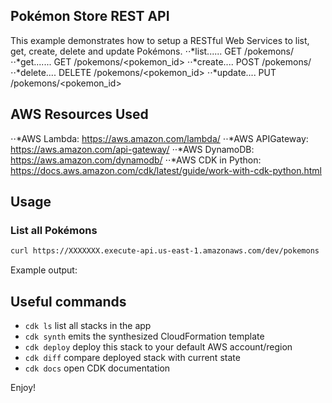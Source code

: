 ## Pokémon Store REST API 
This example demonstrates how to setup a RESTful Web Services to list, get, create, delete and update Pokémons.
⋅⋅*list...... GET /pokemons/
⋅⋅*get....... GET /pokemons/<pokemon_id>
⋅⋅*create.... POST /pokemons/
⋅⋅*delete.... DELETE /pokemons/<pokemon_id>
⋅⋅*update.... PUT /pokemons/<pokemon_id>

## AWS Resources Used
⋅⋅*AWS Lambda: https://aws.amazon.com/lambda/
⋅⋅*AWS APIGateway: https://aws.amazon.com/api-gateway/
⋅⋅*AWS DynamoDB: https://aws.amazon.com/dynamodb/
⋅⋅*AWS CDK in Python: https://docs.aws.amazon.com/cdk/latest/guide/work-with-cdk-python.html

## Usage
### List all Pokémons 

```bash
curl https://XXXXXXX.execute-api.us-east-1.amazonaws.com/dev/pokemons
```

Example output:
## Useful commands

 * `cdk ls`          list all stacks in the app
 * `cdk synth`       emits the synthesized CloudFormation template
 * `cdk deploy`      deploy this stack to your default AWS account/region
 * `cdk diff`        compare deployed stack with current state
 * `cdk docs`        open CDK documentation

Enjoy!
